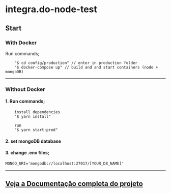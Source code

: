 # integra.do-node-test

## Start
### With Docker
Run commands;

        "$ cd config/production" // enter in production folder
        "$ docker-compose up" // build and and start containers (node + mongoDB)

----------------
### Without Docker
#### 1. Run commands;

        install dependencies
        "$ yarn install"

        run
        "$ yarn start:prod"

#### 2. set mongoDB database

#### 3. change .env files;
```
MONGO_URI='mongodb://localhost:27017/[YOUR_DB_NAME]'
```
--------------------------------
## [Veja a Documentação completa do projeto](https://nickel-name-fe9.notion.site/Teste-Integra-do-backend-c453ec2b24434f39a1ff039ed2e57ab9)
